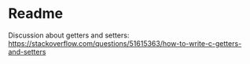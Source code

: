 # Readme

Discussion about getters and setters:
https://stackoverflow.com/questions/51615363/how-to-write-c-getters-and-setters
